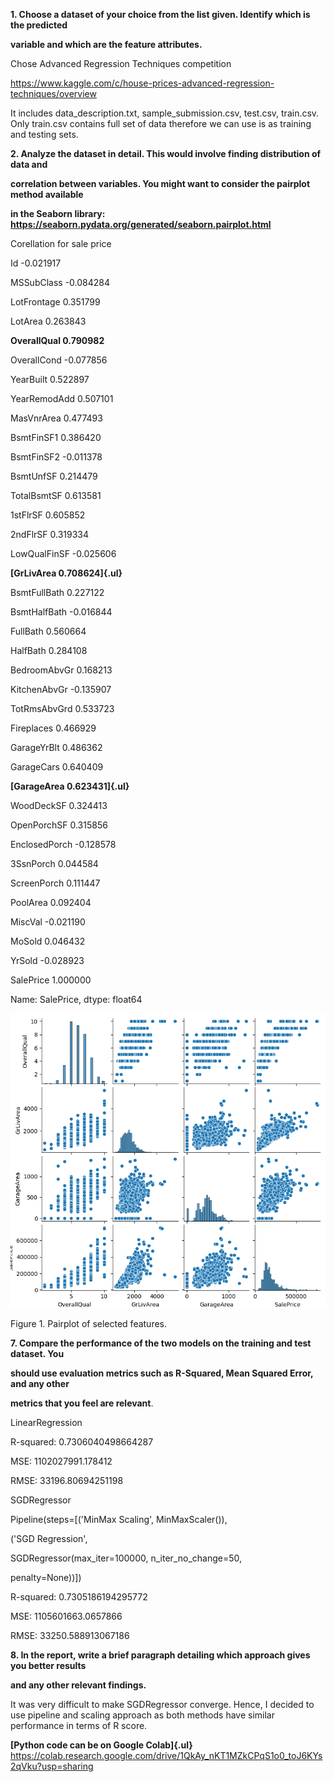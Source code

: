 **1. Choose a dataset of your choice from the list given. Identify which
is the predicted**

**variable and which are the feature attributes.**

Chose Advanced Regression Techniques competition

https://www.kaggle.com/c/house-prices-advanced-regression-techniques/overview

It includes data_description.txt, sample_submission.csv, test.csv,
train.csv. Only train.csv contains full set of data therefore we can use
is as training and testing sets.

**2. Analyze the dataset in detail. This would involve finding
distribution of data and**

**correlation between variables. You might want to consider the pairplot
method available**

**in the Seaborn library:
<https://seaborn.pydata.org/generated/seaborn.pairplot.html>**

Corellation for sale price

Id -0.021917

MSSubClass -0.084284

LotFrontage 0.351799

LotArea 0.263843

**OverallQual 0.790982**

OverallCond -0.077856

YearBuilt 0.522897

YearRemodAdd 0.507101

MasVnrArea 0.477493

BsmtFinSF1 0.386420

BsmtFinSF2 -0.011378

BsmtUnfSF 0.214479

TotalBsmtSF 0.613581

1stFlrSF 0.605852

2ndFlrSF 0.319334

LowQualFinSF -0.025606

**[GrLivArea 0.708624]{.ul}**

BsmtFullBath 0.227122

BsmtHalfBath -0.016844

FullBath 0.560664

HalfBath 0.284108

BedroomAbvGr 0.168213

KitchenAbvGr -0.135907

TotRmsAbvGrd 0.533723

Fireplaces 0.466929

GarageYrBlt 0.486362

GarageCars 0.640409

**[GarageArea 0.623431]{.ul}**

WoodDeckSF 0.324413

OpenPorchSF 0.315856

EnclosedPorch -0.128578

3SsnPorch 0.044584

ScreenPorch 0.111447

PoolArea 0.092404

MiscVal -0.021190

MoSold 0.046432

YrSold -0.028923

SalePrice 1.000000

Name: SalePrice, dtype: float64

![](Figure_1.png)

Figure 1. Pairplot of selected features.

**7. Compare the performance of the two models on the training and test
dataset. You**

**should use evaluation metrics such as R-Squared, Mean Squared Error,
and any other**

**metrics that you feel are relevant**.

LinearRegression

R-squared: 0.7306040498664287

MSE: 1102027991.178412

RMSE: 33196.80694251198

SGDRegressor

Pipeline(steps=\[(\'MinMax Scaling\', MinMaxScaler()),

(\'SGD Regression\',

SGDRegressor(max_iter=100000, n_iter_no_change=50,

penalty=None))\])

R-squared: 0.7305186194295772

MSE: 1105601663.0657866

RMSE: 33250.588913067186

**8. In the report, write a brief paragraph detailing which approach
gives you better results**

**and any other relevant findings.**

It was very difficult to make SGDRegressor converge. Hence, I decided to
use pipeline and scaling approach as both methods have similar
performance in terms of R score.

**[Python code can be on Google Colab]{.ul}**
<https://colab.research.google.com/drive/1QkAy_nKT1MZkCPqS1o0_toJ6KYs2qVku?usp=sharing>
